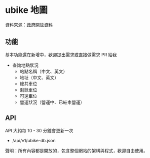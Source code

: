 # ubike 地圖

資料來源：[政府開放資料](http://data.ntpc.gov.tw/od/detail?oid=71CD1490-A2DF-4198-BEF1-318479775E8A)

## 功能

基本功能還在新增中，歡迎提出需求或直接做需求 PR 給我

  - 查詢地點狀況
    - 站點名稱（中文、英文）
    - 地址（中文、英文）
    - 總共車位
    - 剩餘車位
    - 可還車位
    - 營運狀況（營運中、已結束營運）

## API

API 大約每 10 - 30 分鐘會更新一次

  - /api/v1/ubike-db.json

聲明：所有內容都是開放的，包含整個網站的架構與程式，歡迎自由使用。
